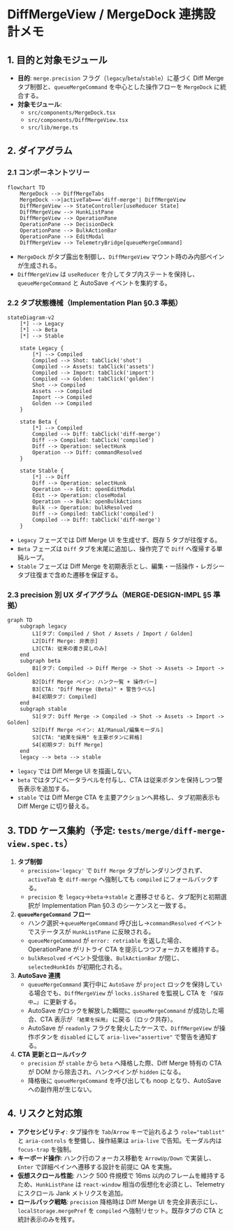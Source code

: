 # DiffMergeView / MergeDock 連携設計メモ

## 1. 目的と対象モジュール
- **目的**: `merge.precision` フラグ（`legacy`/`beta`/`stable`）に基づく Diff Merge タブ制御と、`queueMergeCommand` を中心とした操作フローを `MergeDock` に統合する。
- **対象モジュール**:
  - `src/components/MergeDock.tsx`
  - `src/components/DiffMergeView.tsx`
  - `src/lib/merge.ts`

## 2. ダイアグラム
### 2.1 コンポーネントツリー
```mermaid
flowchart TD
    MergeDock --> DiffMergeTabs
    MergeDock -->|activeTab==='diff-merge'| DiffMergeView
    DiffMergeView --> StateController[useReducer State]
    DiffMergeView --> HunkListPane
    DiffMergeView --> OperationPane
    OperationPane --> DecisionDeck
    OperationPane --> BulkActionBar
    OperationPane --> EditModal
    DiffMergeView --> TelemetryBridge[queueMergeCommand]
```
- `MergeDock` がタブ露出を制御し、`DiffMergeView` マウント時のみ内部ペインが生成される。
- `DiffMergeView` は `useReducer` を介してタブ内ステートを保持し、`queueMergeCommand` と AutoSave イベントを集約する。

### 2.2 タブ状態機械（Implementation Plan §0.3 準拠）
```mermaid
stateDiagram-v2
    [*] --> Legacy
    [*] --> Beta
    [*] --> Stable

    state Legacy {
        [*] --> Compiled
        Compiled --> Shot: tabClick('shot')
        Compiled --> Assets: tabClick('assets')
        Compiled --> Import: tabClick('import')
        Compiled --> Golden: tabClick('golden')
        Shot --> Compiled
        Assets --> Compiled
        Import --> Compiled
        Golden --> Compiled
    }

    state Beta {
        [*] --> Compiled
        Compiled --> Diff: tabClick('diff-merge')
        Diff --> Compiled: tabClick('compiled')
        Diff --> Operation: selectHunk
        Operation --> Diff: commandResolved
    }

    state Stable {
        [*] --> Diff
        Diff --> Operation: selectHunk
        Operation --> Edit: openEditModal
        Edit --> Operation: closeModal
        Operation --> Bulk: openBulkActions
        Bulk --> Operation: bulkResolved
        Diff --> Compiled: tabClick('compiled')
        Compiled --> Diff: tabClick('diff-merge')
    }
```
- `Legacy` フェーズでは Diff Merge UI を生成せず、既存 5 タブが往復する。
- `Beta` フェーズは `Diff` タブを末尾に追加し、操作完了で `Diff` へ復帰する単純ループ。
- `Stable` フェーズは Diff Merge を初期表示とし、編集・一括操作・レガシータブ往復まで含めた遷移を保証する。

### 2.3 precision 別 UX ダイアグラム（MERGE-DESIGN-IMPL §5 準拠）
```mermaid
graph TD
    subgraph legacy
        L1[タブ: Compiled / Shot / Assets / Import / Golden]
        L2[Diff Merge: 非表示]
        L3[CTA: 従来の書き戻しのみ]
    end
    subgraph beta
        B1[タブ: Compiled -> Diff Merge -> Shot -> Assets -> Import -> Golden]
        B2[Diff Merge ペイン: ハンク一覧 + 操作バー]
        B3[CTA: "Diff Merge (Beta)" + 警告ラベル]
        B4[初期タブ: Compiled]
    end
    subgraph stable
        S1[タブ: Diff Merge -> Compiled -> Shot -> Assets -> Import -> Golden]
        S2[Diff Merge ペイン: AI/Manual/編集モーダル]
        S3[CTA: "結果を採用" を主要ボタンに昇格]
        S4[初期タブ: Diff Merge]
    end
    legacy --> beta --> stable
```
- `legacy` では Diff Merge UI を描画しない。
- `beta` ではタブにベータラベルを付与し、CTA は従来ボタンを保持しつつ警告表示を追加する。
- `stable` では Diff Merge CTA を主要アクションへ昇格し、タブ初期表示も Diff Merge に切り替える。

## 3. TDD ケース集約（予定: `tests/merge/diff-merge-view.spec.ts`）
1. **タブ制御**
   - `precision='legacy'` で `Diff Merge` タブがレンダリングされず、`activeTab` を `diff-merge` へ強制しても `compiled` にフォールバックする。
   - `precision` を `legacy`→`beta`→`stable` と遷移させると、タブ配列と初期選択が Implementation Plan §0.3 のシーケンスと一致する。
2. **`queueMergeCommand` フロー**
   - ハンク選択→`queueMergeCommand` 呼び出し→`commandResolved` イベントでステータスが `HunkListPane` に反映される。
   - `queueMergeCommand` が `error: retriable` を返した場合、OperationPane がリトライ CTA を提示しつつフォーカスを維持する。
   - `bulkResolved` イベント受信後、`BulkActionBar` が閉じ、`selectedHunkIds` が初期化される。
3. **AutoSave 連携**
   - `queueMergeCommand` 実行中に `AutoSave` が `project` ロックを保持している場合でも、`DiffMergeView` が `locks.isShared` を監視し CTA を `「保存中…」` に更新する。
   - AutoSave がロックを解放した瞬間に `queueMergeCommand` が成功した場合、CTA 表示が `「結果を採用」` に戻る（ロック共存）。
   - AutoSave が `readonly` フラグを発火したケースで、`DiffMergeView` が操作ボタンを `disabled` にして `aria-live="assertive"` で警告を通知する。
4. **CTA 更新とロールバック**
   - `precision` が `stable` から `beta` へ降格した際、Diff Merge 特有の CTA が DOM から除去され、ハンクペインが `hidden` になる。
   - 降格後に `queueMergeCommand` を呼び出しても noop となり、AutoSave への副作用が生じない。

## 4. リスクと対応策
- **アクセシビリティ**: タブ操作を `Tab`/`Arrow` キーで辿れるよう `role="tablist"` と `aria-controls` を整備し、操作結果は `aria-live` で告知。モーダル内は `focus-trap` を強制。
- **キーボード操作**: ハンク行のフォーカス移動を `ArrowUp/Down` で実装し、`Enter` で詳細ペインへ遷移する設計を前提に QA を実施。
- **仮想スクロール性能**: ハンク 500 件規模で 16ms 以内のフレームを維持するため、`HunkListPane` は `react-window` 相当の仮想化を必須とし、Telemetry にスクロール Jank メトリクスを追加。
- **ロールバック戦略**: `precision` 降格時は Diff Merge UI を完全非表示にし、`localStorage.mergePref` を `compiled` へ強制リセット。既存タブの CTA と統計表示のみを残す。
